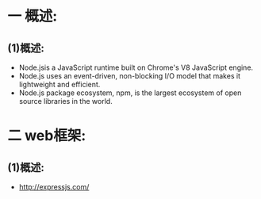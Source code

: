# 一 概述:
## (1)概述:
- Node.jsis a JavaScript runtime built on Chrome's V8 JavaScript engine.
- Node.js uses an event-driven, non-blocking I/O model that makes it lightweight and efficient.
- Node.js package ecosystem, npm, is the largest ecosystem of open source libraries in the world.

# 二 web框架:
## (1)概述:
- http://expressjs.com/